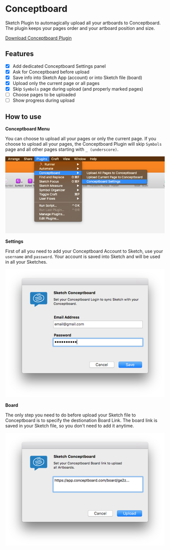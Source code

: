 # Conceptboard
Sketch Plugin to automagically upload all your artboards to Conceptboard. The plugin keeps your pages order and your artboard position and size.

[Download Conceptboard Plugin](https://raw.githubusercontent.com/nerthase/conceptboard/master/Conceptboard.sketchplugin)

## Features

- [x] Add dedicated Conceptboard Settings panel
- [x] Ask for Conceptboard before upload
- [x] Save info into Sketch App (account) or into Sketch file (board)
- [x] Upload only the current page or all pages
- [x] Skip `Symbols` page during upload (and properly marked pages)
- [ ] Choose pages to be uploaded
- [ ] Show progress during upload

## How to use

**Conceptboard Menu**

You can choose to upload all your pages or only the current page. If you choose to upload all your pages, the Conceptboard Plugin will skip `Symbols` page and all other pages starting with `_ (underscore)`.

![Menu](images/1_menu.png "Conceptboard Sketch Plugin Menu")

**Settings**

First of all you need to add your Conceptboard Account to Sketch, use your `username` and `password`. Your account is saved into Sketch and will be used in all your Sketches.

![Settings](images/2_settings.png "Conceptboard Settings")

**Board**

The only step you need to do before upload your Sketch file to Conceptboard is to specify the destionation Board Link. The board link is saved in your Sketch file, so you don't need to add it anytime.

![Board](images/3_board.png "Conceptboard Board Selection")


